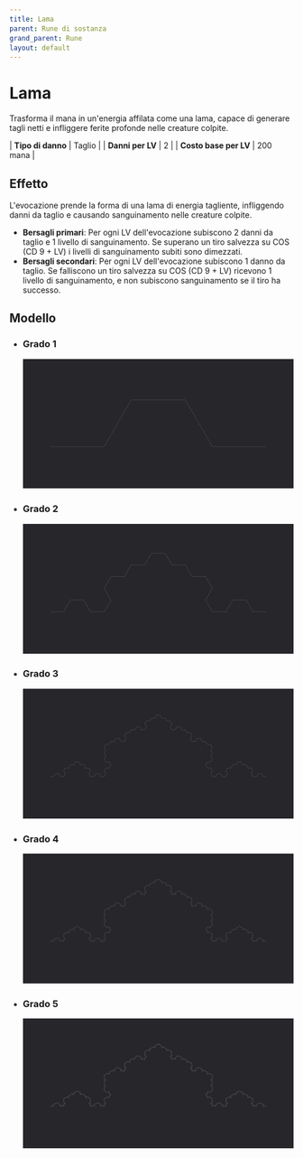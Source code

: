 ```yaml
---
title: Lama
parent: Rune di sostanza
grand_parent: Rune
layout: default
---
```


# **Lama**

Trasforma il mana in un'energia affilata come una lama, capace di generare tagli netti e infliggere ferite profonde nelle creature colpite.

| **Tipo di danno**      | Taglio                                    |
| **Danni per LV**       | 2                                         |
| **Costo base per LV**  | 200 mana                                  |

## Effetto
L'evocazione prende la forma di una lama di energia tagliente, infliggendo danni da taglio e causando sanguinamento nelle creature colpite.  
- **Bersagli primari**: Per ogni LV dell'evocazione subiscono 2 danni da taglio e 1 livello di sanguinamento. Se superano un tiro salvezza su COS (CD 9 + LV) i livelli di sanguinamento subiti sono dimezzati.
- **Bersagli secondari**: Per ogni LV dell'evocazione subiscono 1 danno da taglio. Se falliscono un tiro salvezza su COS (CD 9 + LV) ricevono 1 livello di sanguinamento, e non subiscono sanguinamento se il tiro ha successo.

## Modello
- ### Grado 1<br>
  ![Grado 1](1.png "Grado 1")
- ### Grado 2<br>
  ![Grado 2](2.png "Grado 2")
- ### Grado 3<br>
  ![Grado 3](3.png "Grado 3")
- ### Grado 4<br>
  ![Grado 4](4.png "Grado 4")
- ### Grado 5<br>
  ![Grado 5](5.png "Grado 5")

